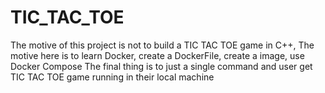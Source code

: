 # TIC_TAC_TOE

The motive of this project is not to build a TIC TAC TOE game in C++, 
The motive here is to learn Docker, create a DockerFile, create a image, use Docker Compose
The final thing is to just a single command and user get TIC TAC TOE game running in their local machine
